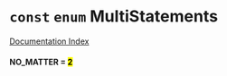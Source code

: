 # `const` `enum` MultiStatements

[Documentation Index](../README.md)

#### NO\_MATTER = <mark>2</mark>



